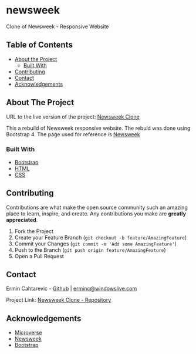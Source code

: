 # newsweek

Clone of Newsweek - Responsive Website

## Table of Contents

* [About the Project](#about-the-project)
  * [Built With](#built-with)
* [Contributing](#contributing)
* [Contact](#contact)
* [Acknowledgements](#acknowledgements)

<!-- ABOUT THE PROJECT -->
## About The Project


URL to the live version of the project: [Newsweek Clone](https://raw.githack.com/ermin-cahtarevic/newsweek/developer-branch/index.html)

This a rebuild of Newsweek responsive website. The rebuid was done using Bootstrap 4. The page used for reference is [Newsweek](https://www.newsweek.com/)

### Built With

* [Bootstrap](https://getbootstrap.com/)
* [HTML](https://github.com/ermin-cahtarevic/newsweek/blob/developer-branch/index.html)
* [CSS](https://github.com/ermin-cahtarevic/newsweek/blob/developer-branch/style.css)

## Contributing

Contributions are what make the open source community such an amazing place to learn, inspire, and create. Any contributions you make are **greatly appreciated**.

1. Fork the Project
2. Create your Feature Branch (`git checkout -b feature/AmazingFeature`)
3. Commit your Changes (`git commit -m 'Add some AmazingFeature'`)
4. Push to the Branch (`git push origin feature/AmazingFeature`)
5. Open a Pull Request


<!-- CONTACT -->
## Contact

Ermin Cahtarevic - [Github](https://github.com/ermin-cahtarevic) | erminc@windowslive.com

Project Link: [Newsweek Clone - Repository](https://github.com/ermin-cahtarevic/newsweek/tree/developer-branch)



<!-- ACKNOWLEDGEMENTS -->
## Acknowledgements

* [Microverse](https://www.microverse.org/)
* [Newsweek](https://www.newsweek.com/)
* [Bootstrap](https://getbootstrap.com/)